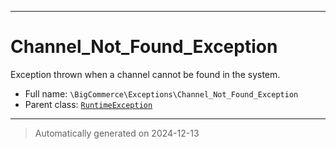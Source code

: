 ***

# Channel_Not_Found_Exception

Exception thrown when a channel cannot be found in the system.



* Full name: `\BigCommerce\Exceptions\Channel_Not_Found_Exception`
* Parent class: [`RuntimeException`](./classes/RuntimeException.md)






***
> Automatically generated on 2024-12-13
